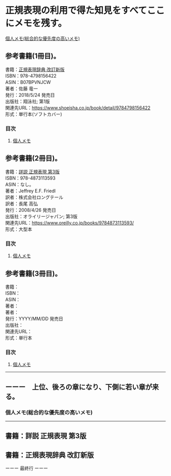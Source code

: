 # 正規表現の利用で得た知見をすべてここにメモを残す。

[個人メモ(総合的な優先度の高いメモ)](#memo99999)  

## 参考書籍(1冊目)。
書籍：[正規表現辞典 改訂新版](#shoeisha9784798156422)  
ISBN：978-4798156422  
ASIN：B07BPVNJCW  
著者：佐藤 竜一  
発行：2018/5/24 発売日  
出版社：翔泳社; 第1版  
関連先URL：<https://www.shoeisha.co.jp/book/detail/9784798156422>  
形式：単行本(ソフトカバー)  

<!-- 目次部分(リンクになるところ) -->
### 目次
1. [個人メモ](#memo1999)  

## 参考書籍(2冊目)。
書籍：[詳説 正規表現 第3版](#oreilly9784873113593)  
ISBN：978-4873113593  
ASIN：なし。  
著者：Jeffrey E.F. Friedl  
訳者：株式会社ロングテール  
訳者：長尾 高弘  
発行：2008/4/26 発売日  
出版社：オライリージャパン; 第3版  
関連先URL：<https://www.oreilly.co.jp/books/9784873113593/>  
形式：大型本  

### 目次
1. [個人メモ](#memo2999)  

## 参考書籍(3冊目)。
書籍：  
ISBN：  
ASIN：  
著者：  
著者：  
発行：YYYY/MM/DD 発売日  
出版社：  
関連先URL：<URL>  
形式：単行本  

### 目次
1. [個人メモ](#memo3999)  


---
<!-- リンク先(目次部分のリンクの飛び先) -->
## ーーー　上位、後ろの章になり、下側に若い章が来る。  

<a id="memo99999"></a>
### 個人メモ(総合的な優先度の高いメモ)



---
<a id="oreilly9784873113593"></a>
## 書籍：**詳説 正規表現 第3版**


<a id="shoeisha9784798156422"></a>
## 書籍：**正規表現辞典 改訂新版**



ーーー 最終行 ーーー
<!-- vim:set ts=4 sts=4 sw=4 tw=0: -->
